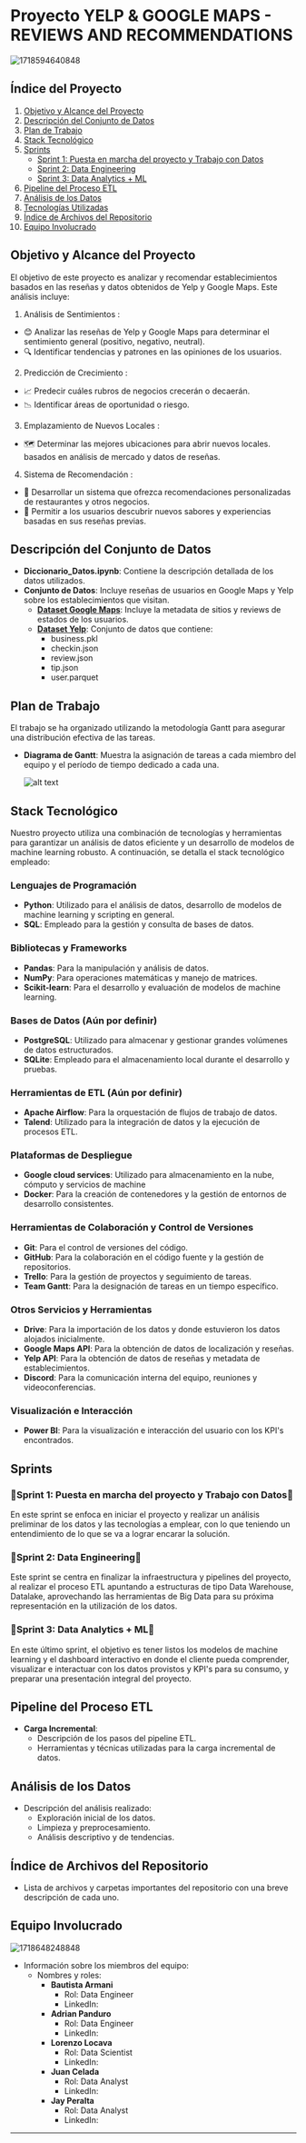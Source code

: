 # Proyecto YELP & GOOGLE MAPS - REVIEWS AND RECOMMENDATIONS
![1718594640848](image/README/1718594640848.png)


## Índice del Proyecto
1. [Objetivo y Alcance del Proyecto](#objetivo-y-alcance-del-proyecto)
2. [Descripción del Conjunto de Datos](#descripción-del-conjunto-de-datos)
3. [Plan de Trabajo](#plan-de-trabajo)
4. [Stack Tecnológico](#stack-tecnológico)
5. [Sprints](#sprints)
    - [Sprint 1: Puesta en marcha del proyecto y Trabajo con Datos](#sprint-1-puesta-en-marcha-del-proyecto-y-trabajo-con-datos)
    - [Sprint 2: Data Engineering](#sprint-2-data-engineering)
    - [Sprint 3: Data Analytics + ML](#sprint-3-data-analytics--ml)
6. [Pipeline del Proceso ETL](#pipeline-del-proceso-etl)
7. [Análisis de los Datos](#análisis-de-los-datos)
8. [Tecnologías Utilizadas](#tecnologías-utilizadas)
9. [Índice de Archivos del Repositorio](#índice-de-archivos-del-repositorio)
10. [Equipo Involucrado](#equipo-involucrado)

## Objetivo y Alcance del Proyecto

El objetivo de este proyecto es analizar y recomendar establecimientos basados en las reseñas y datos obtenidos de Yelp y Google Maps. Este análisis incluye:

1. Análisis de Sentimientos :
  - 😊 Analizar las reseñas de Yelp y Google Maps para determinar el sentimiento general (positivo, negativo, neutral).
  - 🔍 Identificar tendencias y patrones en las opiniones de los usuarios.
2. Predicción de Crecimiento :
  - 📈 Predecir cuáles rubros de negocios crecerán o decaerán.
  - 📉 Identificar áreas de oportunidad o riesgo.
3. Emplazamiento de Nuevos Locales :
  - 🗺️ Determinar las mejores ubicaciones para abrir nuevos locales. basados en análisis de mercado y datos de reseñas.
4. Sistema de Recomendación :
  - 🤖 Desarrollar un sistema que ofrezca recomendaciones personalizadas de restaurantes y otros negocios.
  - 🌟 Permitir a los usuarios descubrir nuevos sabores y experiencias basadas en sus reseñas previas.

## Descripción del Conjunto de Datos

- **Diccionario_Datos.ipynb**: Contiene la descripción detallada de los datos utilizados.
- **Conjunto de Datos**: Incluye reseñas de usuarios en Google Maps y Yelp sobre los establecimientos que visitan.
  - [**Dataset Google Maps**](https://drive.google.com/drive/folders/1Wf7YkxA0aHI3GpoHc9Nh8_scf5BbD4DA): Incluye la metadata de sitios y reviews de estados de los usuarios.
  - [**Dataset Yelp**](https://drive.google.com/drive/folders/1TI-SsMnZsNP6t930olEEWbBQdo_yuIZF?usp=sharing): Conjunto de datos que contiene:
    - business.pkl
    - checkin.json
    - review.json
    - tip.json
    - user.parquet

## Plan de Trabajo

El trabajo se ha organizado utilizando la metodología Gantt para asegurar una distribución efectiva de las tareas.

- **Diagrama de Gantt**: Muestra la asignación de tareas a cada miembro del equipo y el período de tiempo dedicado a cada una.

  ![alt text](image/image.png)

## Stack Tecnológico

Nuestro proyecto utiliza una combinación de tecnologías y herramientas para garantizar un análisis de datos eficiente y un desarrollo de modelos de machine learning robusto. A continuación, se detalla el stack tecnológico empleado:

### Lenguajes de Programación
- **Python**: Utilizado para el análisis de datos, desarrollo de modelos de machine learning y scripting en general.
- **SQL**: Empleado para la gestión y consulta de bases de datos.

### Bibliotecas y Frameworks
- **Pandas**: Para la manipulación y análisis de datos.
- **NumPy**: Para operaciones matemáticas y manejo de matrices.
- **Scikit-learn**: Para el desarrollo y evaluación de modelos de machine learning.

### Bases de Datos (Aún por definir)
- **PostgreSQL**: Utilizado para almacenar y gestionar grandes volúmenes de datos estructurados.
- **SQLite**: Empleado para el almacenamiento local durante el desarrollo y pruebas.

### Herramientas de ETL (Aún por definir)
- **Apache Airflow**: Para la orquestación de flujos de trabajo de datos.
- **Talend**: Utilizado para la integración de datos y la ejecución de procesos ETL.

### Plataformas de Despliegue 
- **Google cloud services**: Utilizado para almacenamiento en la nube, cómputo y servicios de machine 
- **Docker**: Para la creación de contenedores y la gestión de entornos de desarrollo consistentes.

### Herramientas de Colaboración y Control de Versiones
- **Git**: Para el control de versiones del código.
- **GitHub**: Para la colaboración en el código fuente y la gestión de repositorios.
- **Trello**: Para la gestión de proyectos y seguimiento de tareas.
- **Team Gantt**: Para la designación de tareas en un tiempo específico. 

### Otros Servicios y Herramientas
- **Drive**: Para la importación de los datos y donde estuvieron los datos alojados inicialmente.
- **Google Maps API**: Para la obtención de datos de localización y reseñas.
- **Yelp API**: Para la obtención de datos de reseñas y metadata de establecimientos.
- **Discord**: Para la comunicación interna del equipo, reuniones y videoconferencias.

### Visualización e Interacción
- **Power BI**: Para la visualización e interacción del usuario con los KPI's encontrados.

## Sprints

### 🏁Sprint 1: Puesta en marcha del proyecto y Trabajo con Datos🏁

En este sprint se enfoca en iniciar el proyecto y realizar un análisis preliminar de los datos y las tecnologías a emplear, con lo que teniendo un entendimiento de lo que se va a lograr encarar la solución.

### 🏁Sprint 2: Data Engineering🏁

Este sprint se centra en finalizar la infraestructura y pipelines del proyecto, al realizar el proceso ETL apuntando a estructuras de tipo Data Warehouse, Datalake, aprovechando las herramientas de Big Data para su próxima representación en la utilización de los datos.

### 🏁Sprint 3: Data Analytics + ML🏁

En este último sprint, el objetivo es tener listos los modelos de machine learning y el dashboard interactivo en donde el cliente pueda comprender, visualizar e interactuar con los datos provistos y KPI's para su consumo, y preparar una presentación integral del proyecto.

## Pipeline del Proceso ETL

- **Carga Incremental**:
  - Descripción de los pasos del pipeline ETL.
  - Herramientas y técnicas utilizadas para la carga incremental de datos.

## Análisis de los Datos

- Descripción del análisis realizado:
  - Exploración inicial de los datos.
  - Limpieza y preprocesamiento.
  - Análisis descriptivo y de tendencias.

## Índice de Archivos del Repositorio

- Lista de archivos y carpetas importantes del repositorio con una breve descripción de cada uno.

## Equipo Involucrado
![1718648248848](image/README/1718648248848.png)
- Información sobre los miembros del equipo:
  - Nombres y roles:
    - **Bautista Armani**
      - Rol: Data Engineer
      - LinkedIn: 
    - **Adrian Panduro**
      - Rol: Data Engineer
      - LinkedIn: 
    - **Lorenzo Locava**
      - Rol: Data Scientist
      - LinkedIn: 
    - **Juan Celada**
      - Rol: Data Analyst
      - LinkedIn: 
    - **Jay Peralta**
      - Rol: Data Analyst
      - LinkedIn: 

---